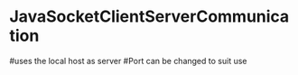 # JavaSocketClientServerCommunication
#uses the local host as server
#Port can be changed to suit use
